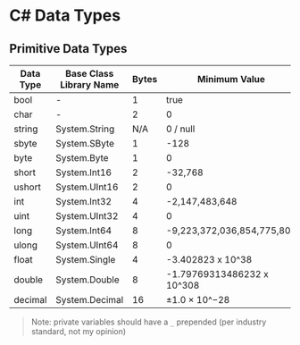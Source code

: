 # C# Data Types

## Primitive Data Types
| Data Type | Base Class Library Name | Bytes | Minimum Value | Maximum Value | Default Value | Literal Suffix | 
| --------- | ----------------------- | ----- | ------------- | ------------- | ------------- | -------------- |
| bool | - | 1 | true | false | false | - |
| char | - | 2 | 0 | 65,535 | \0 | - |
| string | System.String | N/A | 0 / null | 2,048 bytes | null | - |
| sbyte | System.SByte | 1 | -128 | 127 | 0 | - |
| byte | System.Byte | 1 | 0 | 255 | 0 | - |
| short | System.Int16 | 2 | -32,768 | 32,767 | 0 | - |
| ushort | System.UInt16 | 2 | 	0 | 65,535 | 0 | - |
| int | System.Int32 | 4 | -2,147,483,648 | 2,147,483,647 | 0 | - |
| uint | System.UInt32 | 4 | 0 | 4,294,967,295 | 0 | - |
| long | System.Int64 | 8 | -9,223,372,036,854,775,808 | 9,223,372,036,854,775,807 | 0 | - |
| ulong | System.UInt64 | 8 | 0 | 18,446,744,073,709,551,615 | 0 | - |
| float | System.Single | 4 | -3.402823 x 10^38 | 3.402823 x 10^38 | 0 | - |
| double | System.Double | 8 | -1.79769313486232 x 10^308 | 1.79769313486232 x 10^308 | 0 | - |
| decimal | System.Decimal | 16 | ±1.0 × 10^−28 | ±7.9 × 10^28 | 0 | - |
> Note: private variables should have a `_` prepended (per industry standard, not my opinion)
